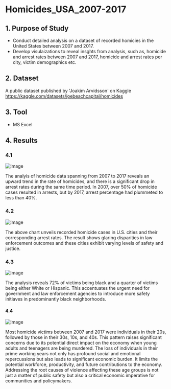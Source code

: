 # Homicides_USA_2007-2017

## 1. Purpose of Study
* Conduct detailed analysis on a dataset of recorded homicies in the United States between 2007 and 2017.
* Develop visulaizations to reveal insghts from analysis, such as, homicide and arrest rates between 2007 and 2017, homicide and arrest rates per city, victim demographics etc.

## 2. Dataset
A public dataset published by 'Joakim Arvidsson' on Kaggle <https://kaggle.com/datasets/joebeachcapital/homicides>

## 3. Tool
* MS Excel

## 4. Results

### 4.1
![image](https://github.com/Mubarak-Monsuru/Homicides_USA_2007-2017/assets/141940008/604d7b68-a615-461f-9be4-bf412c340481)

The analyis of homicide data spanning from 2007 to 2017 reveals an upward trend in the rate of homicides, and there is a significant drop in arrest rates during the same time period. In 2007, over 50% of homicide cases resulted in arrests, but by 2017, arrest percentage had plummeted to less than 40%.

### 4.2
![image](https://github.com/Mubarak-Monsuru/Homicides_USA_2007-2017/assets/141940008/4a73a737-e3ba-45ae-9158-f9f89fc0083e)

The above chart unveils recorded homicide cases in U.S. cities and their corresponding arrest rates. The result shows glaring disparities in law enforcement outcomes and these cities exhibit varying levels of safety and justice.

### 4.3
![image](https://github.com/Mubarak-Monsuru/Homicides_USA_2007-2017/assets/141940008/044580e7-3365-4bf7-84b4-7bcf6fef7377)

The analysis reveals 72% of victims being black and a quarter of victims being either White or Hispanic. This accentuates the urgent need for government and law enforcement agencies to introduce more safety initiaves in predominantly black neighborhoods.

#### 4.4
![image](https://github.com/Mubarak-Monsuru/Homicides_USA_2007-2017/assets/141940008/59e000c1-eab9-45ec-ac45-e24527672982)

Most homicide victims between 2007 and 2017 were individuals in their 20s, followed by those in their 30s, 10s, and 40s. This pattern raises significant concerns due to its potential direct impact on the economy when young adults and teenagers are being murdered. The loss of individuals in their prime working years not only has profound social and emotional repercussions but also leads to significant economic burden. It limits the potential workforce, productivity, and future contributions to the economy. Addressing the root causes of violence affecting these age groups is not just a matter of public safety but also a critical economic imperative for communities and policymakers.
